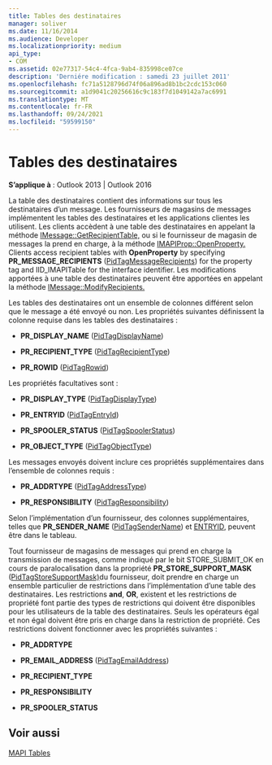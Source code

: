 ```yaml
---
title: Tables des destinataires
manager: soliver
ms.date: 11/16/2014
ms.audience: Developer
ms.localizationpriority: medium
api_type:
- COM
ms.assetid: 02e77317-54c4-4fca-9ab4-835998ce07ce
description: 'Derniére modification : samedi 23 juillet 2011'
ms.openlocfilehash: fc71a5128796d74f06a896ad8b1bc2cdc153c060
ms.sourcegitcommit: a1d9041c20256616c9c183f7d1049142a7ac6991
ms.translationtype: MT
ms.contentlocale: fr-FR
ms.lasthandoff: 09/24/2021
ms.locfileid: "59599150"
---
```

# <a name="recipient-tables"></a>Tables des destinataires

  
  
**S’applique à** : Outlook 2013 | Outlook 2016 
  
La table des destinataires contient des informations sur tous les destinataires d’un message. Les fournisseurs de magasins de messages implémentent les tables des destinataires et les applications clientes les utilisent. Les clients accèdent à une table des destinataires en appelant la méthode [IMessage::GetRecipientTable,](imessage-getrecipienttable.md) ou si le fournisseur de magasin de messages la prend en charge, à la méthode [IMAPIProp::OpenProperty.](imapiprop-openproperty.md) Clients access recipient tables with **OpenProperty** by specifying **PR_MESSAGE_RECIPIENTS** ([PidTagMessageRecipients](pidtagmessagerecipients-canonical-property.md)) for the property tag and IID_IMAPITable for the interface identifier. Les modifications apportées à une table des destinataires peuvent être apportées en appelant la méthode [IMessage::ModifyRecipients.](imessage-modifyrecipients.md) 
  
Les tables des destinataires ont un ensemble de colonnes différent selon que le message a été envoyé ou non. Les propriétés suivantes définissent la colonne requise dans les tables des destinataires :
  
- **PR_DISPLAY_NAME** ([PidTagDisplayName](pidtagdisplayname-canonical-property.md))
    
- **PR_RECIPIENT_TYPE** ([PidTagRecipientType](pidtagrecipienttype-canonical-property.md))
    
- **PR_ROWID** ([PidTagRowid](pidtagrowid-canonical-property.md))
    
Les propriétés facultatives sont :
  
- **PR_DISPLAY_TYPE** ([PidTagDisplayType](pidtagdisplaytype-canonical-property.md))
    
- **PR_ENTRYID** ([PidTagEntryId](pidtagentryid-canonical-property.md))
    
- **PR_SPOOLER_STATUS** ([PidTagSpoolerStatus](pidtagspoolerstatus-canonical-property.md))
    
- **PR_OBJECT_TYPE** ([PidTagObjectType](pidtagobjecttype-canonical-property.md))
    
Les messages envoyés doivent inclure ces propriétés supplémentaires dans l’ensemble de colonnes requis :
  
- **PR_ADDRTYPE** ([PidTagAddressType](pidtagaddresstype-canonical-property.md))
    
- **PR_RESPONSIBILITY** ([PidTagResponsibility](pidtagresponsibility-canonical-property.md))
    
Selon l’implémentation d’un fournisseur, des colonnes supplémentaires, telles que **PR_SENDER_NAME** ([PidTagSenderName](pidtagsendername-canonical-property.md)) et [ENTRYID](entryid.md), peuvent être dans le tableau.
  
Tout fournisseur de magasins de messages qui prend en charge la transmission de messages, comme indiqué par le bit STORE_SUBMIT_OK en cours de paralocalisation dans la propriété **PR_STORE_SUPPORT_MASK** ([PidTagStoreSupportMask)](pidtagstoresupportmask-canonical-property.md)du fournisseur, doit prendre en charge un ensemble particulier de restrictions dans l’implémentation d’une table des destinataires. Les restrictions **and**, **OR**, existent et les restrictions de propriété font partie des types de restrictions qui doivent être disponibles pour les utilisateurs de la table des destinataires. Seuls les opérateurs égal et non égal doivent être pris en charge dans la restriction de propriété. Ces restrictions doivent fonctionner avec les propriétés suivantes :
  
- **PR_ADDRTYPE**
    
- **PR_EMAIL_ADDRESS** ([PidTagEmailAddress](pidtagemailaddress-canonical-property.md)) 
    
- **PR_RECIPIENT_TYPE**
    
- **PR_RESPONSIBILITY**
    
- **PR_SPOOLER_STATUS**
    
## <a name="see-also"></a>Voir aussi



[MAPI Tables](mapi-tables.md)

